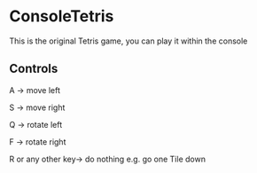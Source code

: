 # ConsoleTetris
This is the original Tetris game, you can play it within the console

## Controls

A -> move left

S -> move right

Q -> rotate left

F -> rotate right

R or any other key-> do nothing e.g. go one Tile down